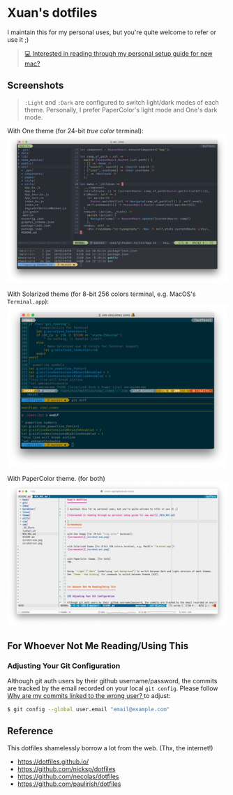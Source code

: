 Xuan's dotfiles
===============

I maintain this for my personal uses, but you're quite welcome to refer or use it ;)

> [💻 Interested in reading through my personal setup guide for new mac?](./NEW_MAC.md)



Screenshots
-----------

> `:Light` and `:Dark` are configured to switch light/dark modes of each theme.
> Personally, I prefer PaperColor's light mode and One's dark mode.

With One theme (for 24-bit *true color* terminal):
![screenshot](./scrshot-one.png)

With Solarized theme (for 8-bit 256 colors terminal, e.g. MacOS's `Terminal.app`):
![screenshot](./scrshot-sol.png)

With PaperColor theme. (for both)
![screenshot](./scrshot-paper.png)




For Whoever Not Me Reading/Using This
-------------------------------------

### Adjusting Your Git Configuration

Although git auth users by their github username/password, the commits are tracked by the email recorded on your local `git config`. Please follow [Why are my commits linked to the wrong user?
](https://help.github.com/en/github/committing-changes-to-your-project/why-are-my-commits-linked-to-the-wrong-user) to adjust:

```sh
$ git config --global user.email "email@example.com"
```


Reference
---------

This dotfiles shamelessly borrow a lot from the web. (Thx, the internet!)

* <https://dotfiles.github.io/>
* <https://github.com/nicksp/dotfiles>
* <https://github.com/necolas/dotfiles>
* <https://github.com/paulirish/dotfiles>
